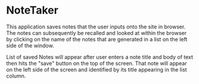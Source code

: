 # NoteTaker

This application saves notes that the user inputs onto the site in browser. The notes can subsequently be recalled and looked at within the browser by clicking on the name of the notes that are generated in a list on the left side of the window.

List of saved Notes will appear after user enters a note title and body of text then hits the "save" button on the top of the screen. That note will appear on the left side of the screen and identified by its title appearing in the list column.
